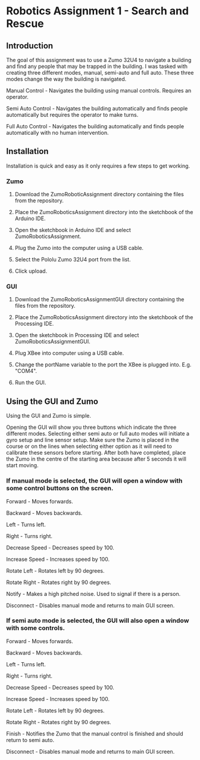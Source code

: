 # Robotics Assignment 1 - Search and Rescue

## Introduction

The goal of this assignment was to use a Zumo 32U4 to navigate a building and find any people that may be trapped in the building.
I was tasked with creating three different modes, manual, semi-auto and full auto. These three modes change the way the building is
navigated.

Manual Control - Navigates the building using manual controls. Requires an operator.

Semi Auto Control - Navigates the building automatically and finds people automatically but requires the operator to make turns.

Full Auto Control - Navigates the building automatically and finds people automatically with no human intervention.

## Installation

Installation is quick and easy as it only requires a few steps to get working.

### Zumo 

1) Download the ZumoRoboticAssignment directory containing the files from the repository.

2) Place the ZumoRoboticsAssignment directory into the sketchbook of the Arduino IDE.

3) Open the sketchbook in Arduino IDE and select ZumoRoboticsAssignment.

4) Plug the Zumo into the computer using a USB cable.

5) Select the Pololu Zumo 32U4 port from the list.

6) Click upload.

### GUI

1) Download the ZumoRoboticsAssignmentGUI directory containing the files from the repository.

2) Place the ZumoRoboticsAssignment directory into the sketchbook of the Processing IDE.

3) Open the sketchbook in Processing IDE and select ZumoRoboticsAssignmentGUI.

4) Plug XBee into computer using a USB cable.

5) Change the portName variable to the port the XBee is plugged into. E.g. "COM4".

6) Run the GUI.

## Using the GUI and Zumo

Using the GUI and Zumo is simple. 

Opening the GUI will show you three buttons which indicate the three different modes. Selecting
either semi auto or full auto modes will initiate a gyro setup and line sensor setup. Make sure the
Zumo is placed in the course or on the lines when selecting either option as it will need to calibrate
these sensors before starting. After both have completed, place the Zumo in the centre of the starting
area because after 5 seconds it will start moving.

### If manual mode is selected, the GUI will open a window with some control buttons on the screen.

Forward - Moves forwards.

Backward - Moves backwards.

Left - Turns left.

Right - Turns right.

Decrease Speed - Decreases speed by 100.

Increase Speed - Increases speed by 100.

Rotate Left - Rotates left by 90 degrees.

Rotate Right - Rotates right by 90 degrees.

Notify - Makes a high pitched noise. Used to signal if there is a person.

Disconnect - Disables manual mode and returns to main GUI screen.

### If semi auto mode is selected, the GUI will also open a window with some controls.

Forward - Moves forwards.

Backward - Moves backwards.

Left - Turns left.

Right - Turns right.

Decrease Speed - Decreases speed by 100.

Increase Speed - Increases speed by 100.

Rotate Left - Rotates left by 90 degrees.

Rotate Right - Rotates right by 90 degrees.

Finish - Notifies the Zumo that the manual control is finished and should return to semi auto.

Disconnect - Disables manual mode and returns to main GUI screen.






